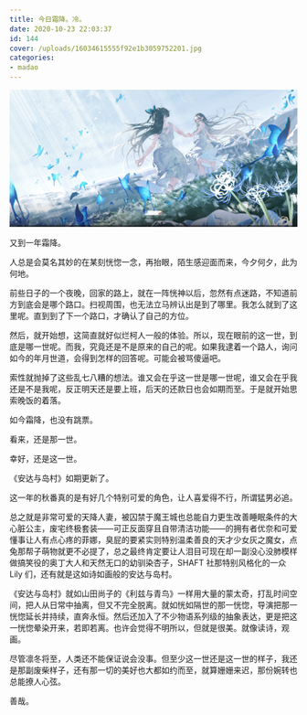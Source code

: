 ```yaml
---
title: 今日霜降。冷。
date: 2020-10-23 22:03:37
id: 144
cover: /uploads/16034615555f92e1b3059752201.jpg
categories:
- madao
---
```


![蝴蝶梦](/uploads/16034615555f92e1b3059752201.jpg)

又到一年霜降。

人总是会莫名其妙的在某刻恍惚一念，再抬眼，陌生感迎面而来，今夕何夕，此为何地。

前些日子的一个夜晚，回家的路上，就在一阵恍神以后，忽然有点迷路，不知道前方到底会是哪个路口。扫视周围，也无法立马辨认出是到了哪里。我怎么就到了这里呢。直到到了下一个路口，才确认了自己的方位。

然后，就开始想，这简直就好似烂柯人一般的体验。所以，现在眼前的这一世，到底是哪一世呢。而我，究竟还是不是原来的自己的呢。如果我逮着一个路人，询问如今的年月世道，会得到怎样的回答呢。可能会被骂傻逼吧。

索性就抛掉了这些乱七八糟的想法。谁又会在乎这一世是哪一世呢，谁又会在乎我还是不是我呢，反正明天还是要上班，后天的还款日也会如期而至。于是就开始思索晚饭的着落。

如今霜降，也没有跳票。

看来，还是那一世。

幸好，还是这一世。

《安达与岛村》如期更新了。

这一年的秋番真的是有好几个特别可爱的角色，让人喜爱得不行，所谓猛男必追。

总之就是非常可爱的天降人妻，被囚禁于魔王城也总能自力更生改善睡眠条件的大心脏公主，废宅终极套装——可正反面穿且自带清洁功能——的拥有者优奈和可爱懂事让人有点心疼的菲娜，臭屁的要紧实则特别温柔善良的天才少女灰之魔女，点兔那帮子萌物就更不必提了，总之最终肯定要让人泪目可现在却一副没心没肺模样做搞笑役的奥丁大人和天然无口的幼驯染杏子，SHAFT 社那特别风格化的一众 Lily 们，还有就是这如诗如画般的安达与岛村。

《安达与岛村》就如山田尚子的《利兹与青鸟》一样用大量的蒙太奇，打乱时间空间，把人从日常中抽离，但又不完全脱离。就如恍如隔世的那一恍惚，导演把那一恍惚延长并持续，直奔永恒。然后还加入了不少物语系列级的抽象表达，更是把这一恍惚晕染开来，若即若离。也许会觉得不明所以，但就是很美。就像读诗，观画。

尽管凛冬将至，人类还不能保证说会没事。但至少这一世还是这一世的样子，我还是那副废柴样子，还有那一切的美好也大都如约而至，就算姗姗来迟，那份婉转也总能撩人心弦。

善哉。
